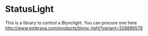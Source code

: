 # StatusLight

This is a library to control a Blynclight.  You can procure one here http://www.embrava.com/products/blync-light?variant=328886579

